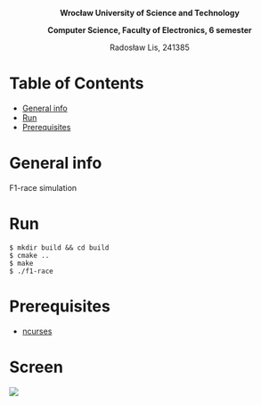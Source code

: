 **<p align="center"> Wrocław University of Science and Technology </p>**
**<p align="center"> Computer Science, Faculty of Electronics, 6 semester </p>**
<p align="center"> Radosław Lis, 241385 </p>

# Table of Contents
- [General info](#desc)
- [Run](#run)
- [Prerequisites](#pre)

<a name="desc"></a>
# General info
F1-race simulation

<a name="run"></a>
# Run

```
$ mkdir build && cd build
$ cmake ..
$ make
$ ./f1-race
```
<a name="pre"></a>
# Prerequisites
- [ncurses](https://en.wikipedia.org/wiki/Ncurses)

# Screen

![](https://github.com/radosz99/f1-race/blob/master/ezgif.com-gif-maker.gif)

